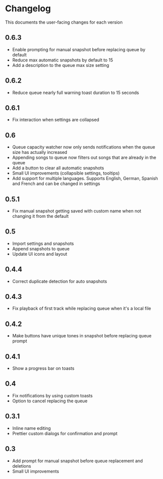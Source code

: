 # Changelog

This documents the user-facing changes for each version

## 0.6.3

- Enable prompting for manual snapshot before replacing queue by default
- Reduce max automatic snapshots by default to 15
- Add a description to the queue max size setting

## 0.6.2

- Reduce queue nearly full warning toast duration to 15 seconds

## 0.6.1

- Fix interaction when settings are collapsed

## 0.6

- Queue capacity watcher now only sends notifications when the queue size has actually increased
- Appending songs to queue now filters out songs that are already in the queue
- Add a button to clear all automatic snapshots
- Small UI improvements (collapsible settings, tooltips)
- Add support for multiple languages. Supports English, German, Spanish and French and can be changed in settings

## 0.5.1

- Fix manual snapshot getting saved with custom name when not changing it from the default

## 0.5

- Import settings and snapshots
- Append snapshots to queue
- Update UI icons and layout

## 0.4.4

- Correct duplicate detection for auto snapshots

## 0.4.3

- Fix playback of first track while replacing queue when it's a local file

## 0.4.2

- Make buttons have unique tones in snapshot before replacing queue prompt

## 0.4.1

- Show a progress bar on toasts

## 0.4

- Fix notifications by using custom toasts
- Option to cancel replacing the queue

## 0.3.1

- Inline name editing
- Prettier custom dialogs for confirmation and prompt

## 0.3

- Add prompt for manual snapshot before queue replacement and deletions
- Small UI improvements
